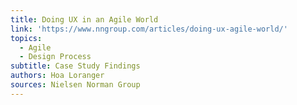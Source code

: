 ```yaml
---
title: Doing UX in an Agile World
link: 'https://www.nngroup.com/articles/doing-ux-agile-world/'
topics:
  - Agile
  - Design Process
subtitle: Case Study Findings
authors: Hoa Loranger
sources: Nielsen Norman Group
---
```


